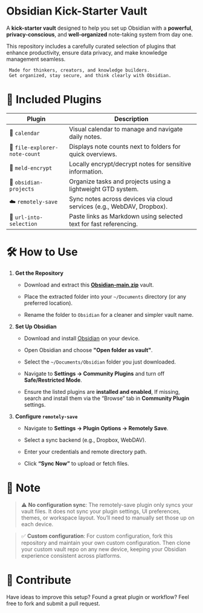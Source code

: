 # Obsidian Kick-Starter Vault

A **kick-starter vault** designed to help you set up Obsidian with a **powerful**, **privacy-conscious**, and **well-organized** note-taking system from day one.

This repository includes a carefully curated selection of plugins that enhance productivity, ensure data privacy, and make knowledge management seamless.

```
 Made for thinkers, creators, and knowledge builders.
 Get organized, stay secure, and think clearly with Obsidian.
```


# 🔌 Included Plugins

|Plugin|Description|
|---|---|
|📅 `calendar`|Visual calendar to manage and navigate daily notes.|
|🧮 `file-explorer-note-count`|Displays note counts next to folders for quick overviews.|
|🔐 `meld-encrypt`|Locally encrypt/decrypt notes for sensitive information.|
|📁 `obsidian-projects`|Organize tasks and projects using a lightweight GTD system.|
|☁️ `remotely-save`|Sync notes across devices via cloud services (e.g., WebDAV, Dropbox).|
|🔗 `url-into-selection`|Paste links as Markdown using selected text for fast referencing.|


# 🛠️ How to Use

1. **Get the Repository**
		
	- Download and extract this [**Obsidian-main.zip**](https://github.com/cipherswami/Obsidian/archive/refs/heads/main.zip) vault.
	    
	- Place the extracted folder into your `~/Documents` directory (or any preferred location).
	    
	- Rename the folder to `Obsidian` for a cleaner and simpler vault name.
	
2. **Set Up Obsidian**
	    
    - Download and install [Obsidian](https://obsidian.md/) on your device.
        
    - Open Obsidian and choose **"Open folder as vault"**.
        
    - Select the `~/Documents/Obsidian` folder you just downloaded.
        
    - Navigate to **Settings → Community Plugins** and turn off **Safe/Restricted Mode**.
        
    - Ensure the listed plugins are **installed and enabled**, If missing, search and install them via the “Browse” tab in **Community Plugin** settings.
    
3. **Configure `remotely-save`**
		
	- Navigate to **Settings → Plugin Options → Remotely Save**.
	    
	- Select a sync backend (e.g., Dropbox, WebDAV).
	    
	- Enter your credentials and remote directory path.
	    
	- Click **“Sync Now”** to upload or fetch files.


# 📑 Note

> ⚠️ **No configuration sync**: The remotely-save plugin only syncs your vault files. It does not sync your plugin settings, UI preferences, themes, or workspace layout. You’ll need to manually set those up on each device. 

> ✅ **Custom configuration**: For custom configuration, fork this repository and maintain your own custom configuration. Then clone your custom vault repo on any new device, keeping your Obsidian experience consistent across platforms.


# 🤝 Contribute

Have ideas to improve this setup? Found a great plugin or workflow? Feel free to fork and submit a pull request.
